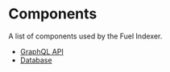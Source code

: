 # Components

A list of components used by the Fuel Indexer.

- [GraphQL API](./gql-server.md)
- [Database](./database/index.md)
